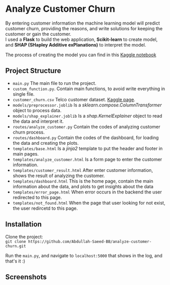 # Analyze Customer Churn
By entering customer information the machine learning model will predict customer churn, providing the reasons, and write solutions for keeping the customer or gain the customer.<br/>
I used a **Flask** to build the web application, **Scikit-learn** to create model, and **SHAP (SHapley Additive exPlanations)** to interpret the model.

The process of creating the model you can find in this [Kaggle notebook](some_shit)
## Project Structure
 - `main.py` The main file to run the project.
 - `custom_function.py`. Contain main functions, to avoid write everything in single file.  
 - `customer_churn.csv` Telco customer dataset. [Kaggle page](https://www.kaggle.com/datasets/blastchar/telco-customer-churn).
 - `models/preprocessor.joblib` Is a *sklearn.compose.ColumnTransformer* object to process data.
 - `models/shap_explainer.joblib` Is a *shap.KernelExplainer* object to read the data and interpret it.
 - `routes/analyze_customer.py` Contain the codes of analyzing customer churn process.
 - `routes/dashboard.py` Contain the codes of the dashboard, for loading the data and creating the plots.
 - `templates/base.html` Is a *jinja2* template to put the header and footer in main pages.
 - `templates/analyze_customer.html` Is a form page to enter the customer information.
 - `templates/customer_result.html` After enter customer information, shows the result of analyzing the customer.
 - `templates/dashboard.html` This is the home page, contain the main information about the data, and plots to get insights about the data
 - `templates/error_page.html` When error occurs in the backend the user redirected to this page.
 - `templates/not_found.html` When the page that user looking for not exist, the user redircetd to this page.

## Installation
Clone the project:<br/>
`git clone https://github.com/Abdullah-Saeed-BB/analyze-customer-churn.git`

Run the `main.py`, and navigate to `localhost:5000` that shows in the log, and that's it :)

## Screenshots

